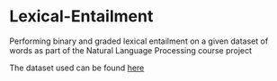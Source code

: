 # Lexical-Entailment
Performing binary and graded lexical entailment on a given dataset of words as part of the Natural Language Processing course project

The dataset used can be found [here](https://github.com/Ram-is-me/LexicalEntailmentProject)

